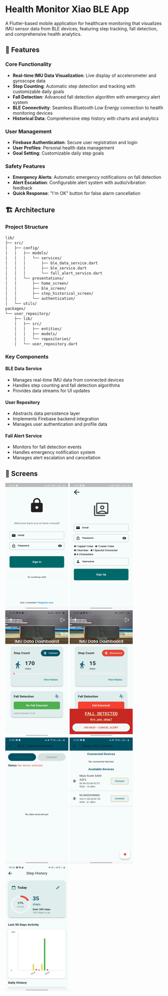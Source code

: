 # Health Monitor Xiao BLE App

A Flutter-based mobile application for healthcare monitoring that visualizes IMU sensor data from BLE devices, featuring step tracking, fall detection, and comprehensive health analytics.

## 🚀 Features

### Core Functionality
- **Real-time IMU Data Visualization**: Live display of accelerometer and gyroscope data
- **Step Counting**: Automatic step detection and tracking with customizable daily goals
- **Fall Detection**: Advanced fall detection algorithm with emergency alert system
- **BLE Connectivity**: Seamless Bluetooth Low Energy connection to health monitoring devices
- **Historical Data**: Comprehensive step history with charts and analytics

### User Management
- **Firebase Authentication**: Secure user registration and login
- **User Profiles**: Personal health data management
- **Goal Setting**: Customizable daily step goals

### Safety Features
- **Emergency Alerts**: Automatic emergency notifications on fall detection
- **Alert Escalation**: Configurable alert system with audio/vibration feedback
- **Quick Response**: "I'm OK" button for false alarm cancellation

## 🏗️ Architecture

### Project Structure
```
lib/
├── src/
│   ├── config/
│   │   ├── models/
│   │   │   └── services/
│   │   │       ├── ble_data_service.dart
│   │   │       ├── ble_service.dart
│   │   │       └── fall_alert_service.dart
│   │   └── presentations/
│   │       ├── home_screen/
│   │       ├── ble_screen/
│   │       ├── step_historical_screen/
│   │       └── authentication/
│   └── utils/
packages/
└── user_repository/
    ├── lib/
    │   ├── src/
    │   │   ├── entities/
    │   │   ├── models/
    │   │   └── repositories/
    │   └── user_repository.dart
```

### Key Components

#### BLE Data Service
- Manages real-time IMU data from connected devices
- Handles step counting and fall detection algorithms
- Provides data streams for UI updates

#### User Repository
- Abstracts data persistence layer
- Implements Firebase backend integration
- Manages user authentication and profile data

#### Fall Alert Service
- Monitors for fall detection events
- Handles emergency notification system
- Manages alert escalation and cancellation

## 📱 Screens
<img src="screens_image\signin.jpg" width="200" height="400">
<img src="screens_image\signup.jpg" width="200" height="400">
<img src="screens_image\home.jpg" width="200" height="400">
<img src="screens_image\home_alert.jpg" width="200" height="400">
<img src="screens_image/received_data.jpg" width="200" height="400">
<img src="screens_image\select_devices.jpg" width="200" height="400">
<img src="screens_image\step_historical.jpg" width="200" height="400">